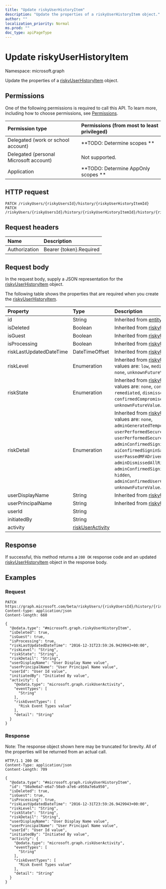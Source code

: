 ```yaml
---
title: "Update riskyUserHistoryItem"
description: "Update the properties of a riskyUserHistoryItem object."
author: ""
localization_priority: Normal
ms.prod: ""
doc_type: apiPageType
---
```


# Update riskyUserHistoryItem

Namespace: microsoft.graph

Update the properties of a [riskyUserHistoryItem](../resources/riskyuserhistoryitem.md) object.

## Permissions
One of the following permissions is required to call this API. To learn more, including how to choose permissions, see [Permissions](/concepts/permissions-reference.md).

|Permission type|Permissions (from most to least privileged)|
|:---|:---|
|Delegated (work or school account)|**TODO: Determine scopes **|
|Delegated (personal Microsoft account)|Not supported.|
|Application|**TODO: Determine AppOnly scopes **|

## HTTP request
<!-- {
  "blockType": "ignored"
}
-->
``` http
PATCH /riskyUsers/{riskyUsersId}/history/{riskyUserHistoryItemId}
PATCH /riskyUsers/{riskyUsersId}/history/{riskyUserHistoryItemId}/history/{riskyUserHistoryItemId}
```

## Request headers
|Name|Description|
|:---|:---|
|Authorization|Bearer {token}.Required|

## Request body
In the request body, supply a JSON representation for the [riskyUserHistoryItem](../resources/riskyuserhistoryitem.md) object.

The following table shows the properties that are required when you create the [riskyUserHistoryItem](../resources/riskyuserhistoryitem.md).

|Property|Type|Description|
|:---|:---|:---|
|id|String| Inherited from [entity](../resources/entity.md)|
|isDeleted|Boolean| Inherited from [riskyUser](../resources/riskyuser.md)|
|isGuest|Boolean| Inherited from [riskyUser](../resources/riskyuser.md)|
|isProcessing|Boolean| Inherited from [riskyUser](../resources/riskyuser.md)|
|riskLastUpdatedDateTime|DateTimeOffset| Inherited from [riskyUser](../resources/riskyuser.md)|
|riskLevel|Enumeration| Inherited from [riskyUser](../resources/riskyuser.md). Possible values are: `low`, `medium`, `high`, `hidden`, `none`, `unknownFutureValue`.|
|riskState|Enumeration| Inherited from [riskyUser](../resources/riskyuser.md). Possible values are: `none`, `confirmedSafe`, `remediated`, `dismissed`, `atRisk`, `confirmedCompromised`, `unknownFutureValue`.|
|riskDetail|Enumeration| Inherited from [riskyUser](../resources/riskyuser.md). Possible values are: `none`, `adminGeneratedTemporaryPassword`, `userPerformedSecuredPasswordChange`, `userPerformedSecuredPasswordReset`, `adminConfirmedSigninSafe`, `aiConfirmedSigninSafe`, `userPassedMFADrivenByRiskBasedPolicy`, `adminDismissedAllRiskForUser`, `adminConfirmedSigninCompromised`, `hidden`, `adminConfirmedUserCompromised`, `unknownFutureValue`.|
|userDisplayName|String| Inherited from [riskyUser](../resources/riskyuser.md)|
|userPrincipalName|String| Inherited from [riskyUser](../resources/riskyuser.md)|
|userId|String||
|initiatedBy|String||
|activity|[riskUserActivity](../resources/riskuseractivity.md)||



## Response
If successful, this method returns a `200 OK` response code and an updated [riskyUserHistoryItem](../resources/riskyuserhistoryitem.md) object in the response body.

## Examples

### Request
<!-- {
  "blockType": "request",
  "name": "update_riskyuserhistoryitem"
}
-->
``` http
PATCH https://graph.microsoft.com/beta/riskyUsers/{riskyUsersId}/history/{riskyUserHistoryItemId}
Content-type: application/json
Content-length: 660

{
  "@odata.type": "#microsoft.graph.riskyUserHistoryItem",
  "isDeleted": true,
  "isGuest": true,
  "isProcessing": true,
  "riskLastUpdatedDateTime": "2016-12-31T23:59:26.9429943+00:00",
  "riskLevel": "String",
  "riskState": "String",
  "riskDetail": "String",
  "userDisplayName": "User Display Name value",
  "userPrincipalName": "User Principal Name value",
  "userId": "User Id value",
  "initiatedBy": "Initiated By value",
  "activity": {
    "@odata.type": "microsoft.graph.riskUserActivity",
    "eventTypes": [
      "String"
    ],
    "riskEventTypes": [
      "Risk Event Types value"
    ],
    "detail": "String"
  }
}
```

### Response
Note: The response object shown here may be truncated for brevity. All of the properties will be returned from an actual call.
<!-- {
  "blockType": "response",
  "truncated": true
}
-->
``` http
HTTP/1.1 200 OK
Content-Type: application/json
Content-Length: 709

{
  "@odata.type": "#microsoft.graph.riskyUserHistoryItem",
  "id": "50a9e6a7-e6a7-50a9-a7e6-a950a7e6a950",
  "isDeleted": true,
  "isGuest": true,
  "isProcessing": true,
  "riskLastUpdatedDateTime": "2016-12-31T23:59:26.9429943+00:00",
  "riskLevel": "String",
  "riskState": "String",
  "riskDetail": "String",
  "userDisplayName": "User Display Name value",
  "userPrincipalName": "User Principal Name value",
  "userId": "User Id value",
  "initiatedBy": "Initiated By value",
  "activity": {
    "@odata.type": "microsoft.graph.riskUserActivity",
    "eventTypes": [
      "String"
    ],
    "riskEventTypes": [
      "Risk Event Types value"
    ],
    "detail": "String"
  }
}
```

